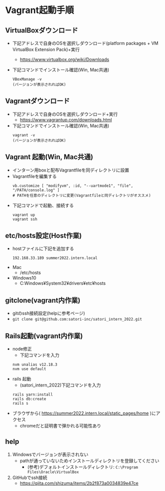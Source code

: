 # Vagrant起動手順
## VirtualBoxダウンロード
* 下記アドレスで自身のOSを選択しダウンロード(platform packages + VM VirtualBox Extension Pack)+実行
    * https://www.virtualbox.org/wiki/Downloads


* 下記コマンドでインストール確認(Win, Mac共通)
    ```
    VBoxManage -v
    (バージョンが表示されればOK)
    ```


## Vagrantダウンロード
* 下記アドレスで自身のOSを選択しダウンロード+実行
    * https://www.vagrantup.com/downloads.html
* 下記コマンドでインストール確認(Win, Mac共通)
    ```
    vagrant -v
    (バージョンが表示されればOK)
    ```



## Vagrant 起動(Win, Mac共通)
* インターン用boxと配布Vagrantfileを同ディレクトリに設置
* Vagrantfileを編集する
    ```
    vb.customize [ "modifyvm", :id, "--uartmode1", "file", "/PATH/console.log" ] 
    # PATHを任意のディレクトリに変更(Vagrantfileと同ディレクトリがオススメ)
    ```
* 下記コマンドで起動、接続する
    ```
    vagrant up
    vagrant ssh
    ```

## etc/hosts設定(Host作業)
* hostファイルに下記を追加する
    ```
    192.168.33.189 summer2022.intern.local
    ```    
* Mac
    * /etc/hosts
* Windows10
    * C:Windows¥System32¥drivers¥etc¥hosts

## gitclone(vagrant内作業)
* gitのssh接続設定(helpに参考ページ)
* `git clone git@github.com:satori-inc/satori_intern_2022.git`

## Rails起動(vagrant内作業)
* node修正
    * 下記コマンドを入力
    ```
    nvm unalias v12.18.3
    nvm use default
    ```
* rails 起動
    * (satori_intern_2022)下記コマンドを入力
    ```
    rails yarn:install
    rails db:create
    rails s
    ```
* ブラウザから( https://summer2022.intern.local/static_pages/home )にアクセス
    * chromeだと証明書で弾かれる可能性あり


## help
1. Windowsでバージョンが表示されない
    * pathが通っていないためインストールディレクトリを登録してください
        * (参考)デフォルトインストールディレクトリ: `C:\Program Files\Oracle\VirtualBox`
2. GitHubでssh接続
    * https://qiita.com/shizuma/items/2b2f873a0034839e47ce
